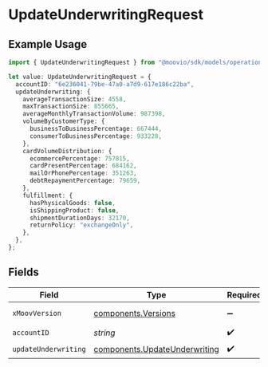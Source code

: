 # UpdateUnderwritingRequest

## Example Usage

```typescript
import { UpdateUnderwritingRequest } from "@moovio/sdk/models/operations";

let value: UpdateUnderwritingRequest = {
  accountID: "6e236041-79be-47a0-a7d9-617e186c22ba",
  updateUnderwriting: {
    averageTransactionSize: 4558,
    maxTransactionSize: 855665,
    averageMonthlyTransactionVolume: 987398,
    volumeByCustomerType: {
      businessToBusinessPercentage: 667444,
      consumerToBusinessPercentage: 933228,
    },
    cardVolumeDistribution: {
      ecommercePercentage: 757815,
      cardPresentPercentage: 684162,
      mailOrPhonePercentage: 351263,
      debtRepaymentPercentage: 79659,
    },
    fulfillment: {
      hasPhysicalGoods: false,
      isShippingProduct: false,
      shipmentDurationDays: 32170,
      returnPolicy: "exchangeOnly",
    },
  },
};
```

## Fields

| Field                                                                          | Type                                                                           | Required                                                                       | Description                                                                    |
| ------------------------------------------------------------------------------ | ------------------------------------------------------------------------------ | ------------------------------------------------------------------------------ | ------------------------------------------------------------------------------ |
| `xMoovVersion`                                                                 | [components.Versions](../../models/components/versions.md)                     | :heavy_minus_sign:                                                             | Specify an API version.                                                        |
| `accountID`                                                                    | *string*                                                                       | :heavy_check_mark:                                                             | N/A                                                                            |
| `updateUnderwriting`                                                           | [components.UpdateUnderwriting](../../models/components/updateunderwriting.md) | :heavy_check_mark:                                                             | N/A                                                                            |